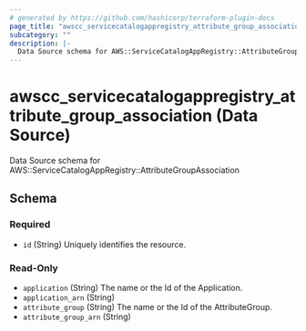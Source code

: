 ```yaml
---
# generated by https://github.com/hashicorp/terraform-plugin-docs
page_title: "awscc_servicecatalogappregistry_attribute_group_association Data Source - terraform-provider-awscc"
subcategory: ""
description: |-
  Data Source schema for AWS::ServiceCatalogAppRegistry::AttributeGroupAssociation
---
```


# awscc_servicecatalogappregistry_attribute_group_association (Data Source)

Data Source schema for AWS::ServiceCatalogAppRegistry::AttributeGroupAssociation



<!-- schema generated by tfplugindocs -->
## Schema

### Required

- `id` (String) Uniquely identifies the resource.

### Read-Only

- `application` (String) The name or the Id of the Application.
- `application_arn` (String)
- `attribute_group` (String) The name or the Id of the AttributeGroup.
- `attribute_group_arn` (String)


